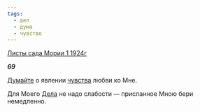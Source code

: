 ```yaml
---
tags:
  - дел
  - дума
  - чувство
---
```

[Листы сада Мории 1 1924г](https://127.0.0.1:4002/agni/1924)

___69___

[Думайте](../../../tags/#дума) о явлении [чувства](../../../tags/#чувство) любви ко Мне.   

Для Моего [Дела](../../../tags/#дел) не надо слабости — присланное Мною бери немедленно.   

